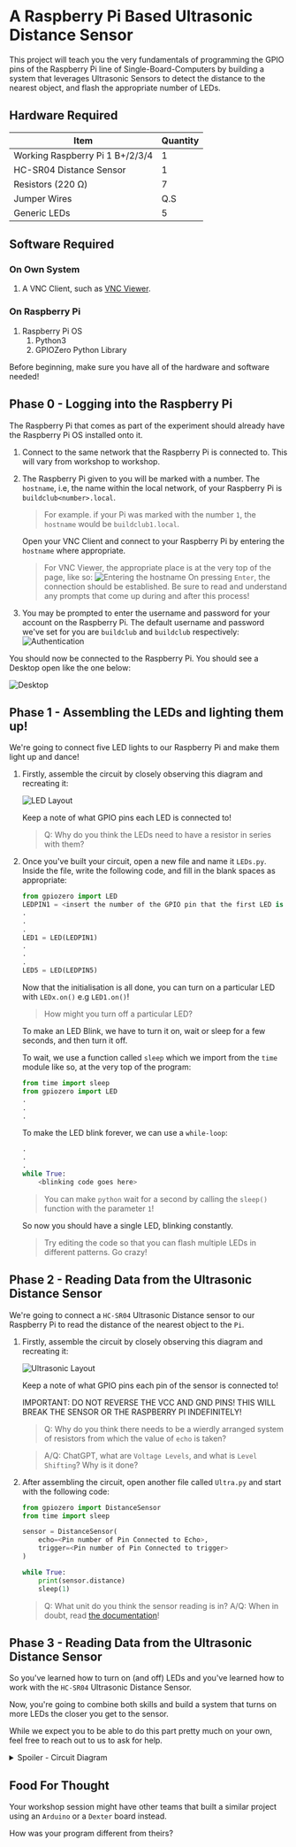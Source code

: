 # A Raspberry Pi Based Ultrasonic Distance Sensor

This project will teach you the very fundamentals of programming the GPIO pins of the Raspberry Pi line of Single-Board-Computers by building a system that leverages Ultrasonic Sensors to detect the distance to the nearest object, and flash the appropriate number of LEDs.

## Hardware Required

| Item | Quantity |
| -------- | ------- |
| Working Raspberry Pi 1 B+/2/3/4 | 1 |
| HC-SR04 Distance Sensor | 1 |
| Resistors (220 Ω) | 7 |
| Jumper Wires | Q.S |
| Generic LEDs| 5|

## Software Required

### On Own System
1. A VNC Client, such as [VNC Viewer](https://www.realvnc.com/en/connect/download/viewer/).

### On Raspberry Pi
1. Raspberry Pi OS
    1. Python3
    2. GPIOZero Python Library

Before beginning, make sure you have all of the hardware and software needed!

## Phase 0 - Logging into the Raspberry Pi
The Raspberry Pi that comes as part of the experiment should already have the Raspberry Pi OS installed onto it.

1. Connect to the same network that the Raspberry Pi is connected to. This will vary from workshop to workshop.
2. The Raspberry Pi given to you will be marked with a number. The `hostname`, i.e, the name within the local network, of your Raspberry Pi is `buildclub<number>.local`.

    > For example. if your Pi was marked with the number `1`, the `hostname` would be `buildclub1.local`.

    Open your VNC Client and connect to your Raspberry Pi by entering the `hostname` where appropriate.
    > For VNC Viewer, the appropriate place is at the very top of the page, like so:
    ![Entering the hostname](./EnteringHostname.png)
    On pressing `Enter`, the connection should be established.
    Be sure to read and understand any prompts that come up during and after this process!

3. You may be prompted to enter the username and password for your account on the Raspberry Pi. The default username and password we've set for you are `buildclub` and `buildclub` respectively:
![Authentication](./Authenticate.png)


You should now be connected to the Raspberry Pi. You should see a Desktop open like the one below:

![Desktop](./Desktop.png)

## Phase 1 - Assembling the LEDs and lighting them up!

We're going to connect five LED lights to our Raspberry Pi and make them light up and dance!

1. Firstly, assemble the circuit by closely observing this diagram and recreating it:

    ![LED Layout](./RaspberryPILED.png)

    Keep a note of what GPIO pins each LED is connected to!

    > Q: Why do you think the LEDs need to have a resistor in series with them?
2. Once you've built your circuit, open a new file and name it `LEDs.py`. Inside the file, write the following code, and fill in the blank spaces as appropriate:

    ```py
    from gpiozero import LED
    LEDPIN1 = <insert the number of the GPIO pin that the first LED is connected to here>
    .
    .
    .
    LED1 = LED(LEDPIN1)
    .
    .
    .
    LED5 = LED(LEDPIN5)


    ```

    Now that the initialisation is all done, you can turn on a particular LED with `LEDx.on()` e.g `LED1.on()`!

    > How might you turn off a particular LED?

    To make an LED Blink, we have to turn it on, wait or sleep for a few seconds, and then turn it off.

    To wait, we use a function called `sleep` which we import from the `time` module like so, at the very top of the program:

    ```py
    from time import sleep
    from gpiozero import LED
    .
    .
    .
    ```

    To make the LED blink forever, we can use a `while-loop`:

    ```py
    .
    .
    .
    while True:
        <blinking code goes here>
    ```
    > You can make `python` wait for a second by calling the `sleep()` function with the parameter `1`!

    So now you should have a single LED, blinking constantly.

    > Try editing the code so that you can flash multiple LEDs in different patterns. Go crazy!

## Phase 2 - Reading Data from the Ultrasonic Distance Sensor

We're going to connect a `HC-SR04` Ultrasonic Distance sensor to our Raspberry Pi to read the distance of the nearest object to the `Pi`.

1. Firstly, assemble the circuit by closely observing this diagram and recreating it:

    ![Ultrasonic Layout](./RaspberryPIUltrasonic.png)

    Keep a note of what GPIO pins each pin of the sensor is connected to!

    IMPORTANT: DO NOT REVERSE THE VCC AND GND PINS! THIS WILL BREAK THE SENSOR OR THE RASPBERRY PI INDEFINITELY!

    > Q: Why do you think there needs to be a wierdly arranged system of resistors from which the value of `echo` is taken?

    > A/Q: ChatGPT, what are `Voltage Levels`, and what is `Level Shifting`? Why is it done?

2. After assembling the circuit, open another file called  `Ultra.py` and start with the following code:

    ```py
    from gpiozero import DistanceSensor
    from time import sleep

    sensor = DistanceSensor(
        echo=<Pin number of Pin Connected to Echo>,
        trigger=<Pin number of Pin Connected to trigger>
    )

    while True:
        print(sensor.distance)
        sleep(1)
    ```
    > Q: What unit do you think the sensor reading is in?
    > A/Q: When in doubt, read [the documentation](https://gpiozero.readthedocs.io/en/stable/api_input.html#gpiozero.DistanceSensor)!


## Phase 3 - Reading Data from the Ultrasonic Distance Sensor

So you've learned how to turn on (and off) LEDs and you've learned how to work with the `HC-SR04` Ultrasonic Distance Sensor.

Now, you're going to combine both skills and build a system that turns on more LEDs the closer you get to the sensor.

While we expect you to be able to do this part pretty much on your own, feel free to reach out to us to ask for help.
<details>
  <summary>Spoiler - Circuit Diagram</summary>
   <img src="./RaspberryPIUltrasonicLED.png">
</details>

## Food For Thought

Your workshop session might have other teams that built a similar project using an `Arduino` or a `Dexter` board instead.

How was your program different from theirs?